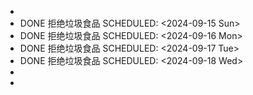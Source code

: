 -
- DONE 拒绝垃圾食品
  SCHEDULED: <2024-09-15 Sun>
- DONE 拒绝垃圾食品
  SCHEDULED: <2024-09-16 Mon>
- DONE 拒绝垃圾食品
  SCHEDULED: <2024-09-17 Tue>
- DONE 拒绝垃圾食品
  SCHEDULED: <2024-09-18 Wed>
-
-
